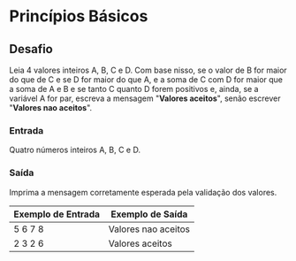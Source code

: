 # Princípios Básicos

## Desafio
Leia 4 valores inteiros A, B, C e D. Com base nisso, se o valor de B for maior do que de C e se D for maior do que A, e a soma de C com D for maior que a soma de A e B e se tanto C quanto D forem positivos e, ainda, se a variável A for par, escreva a mensagem "**Valores aceitos**", senão escrever "**Valores nao aceitos**".

### Entrada
Quatro números inteiros A, B, C e D.

### Saída
Imprima a mensagem corretamente esperada pela validação dos valores.


 Exemplo de Entrada | Exemplo de Saída |
| -----------       | ----------- |
| 5 6 7 8        | Valores nao aceitos       |
| 2 3 2 6      | Valores aceitos        |

	






